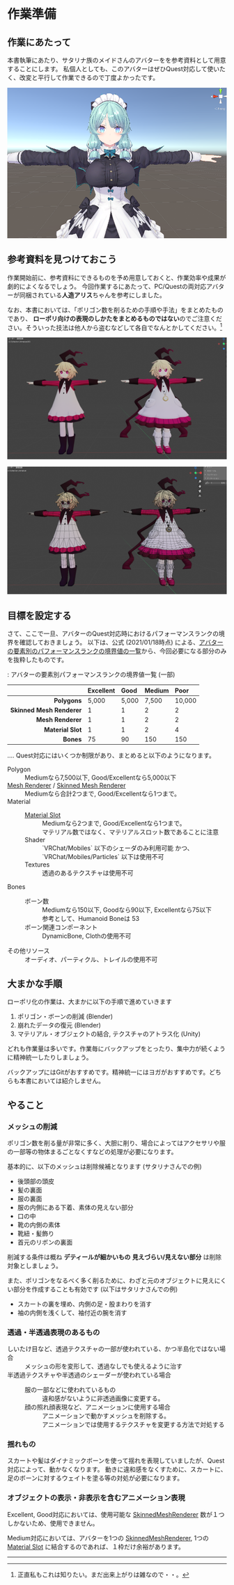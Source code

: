 # 作業準備

## 作業にあたって

本書執筆にあたり、サタリナ族のメイドさんのアバターをを参考資料として用意することにします。
私個人としても、このアバターはぜひQuest対応して使いたく、改変と平行して作業できるので丁度よかったです。

![サタリナさんはいいぞ](./src/01_preparation/images/satalina_san.png)

## 参考資料を見つけておこう

作業開始前に、参考資料にできるものを予め用意しておくと、作業効率や成果が劇的によくなるでしょう。
今回作業するにあたって、PC/Questの両対応アバターが同梱されている**人造アリス**ちゃんを参考にしました。

なお、本書においては、「ポリゴン数を削るための手順や手法」をまとめたものであり、 **ローポリ向けの表現のしかたをまとめるものではない**のでご注意ください。そういった技法は他人から盗むなどして各自でなんとかしてください。[^1-0]

[^1-0]: 正直私もこれは知りたい。まだ出来上がりは雑なので・・。

![人造アリスちゃんPC/Quest比較 (←Quest ⊿4732, →PC ⊿33362)](./src/01_preparation/images/artificial_alice_diff.png)

![ワイヤーフレームを表示させたもの。よく見てみると、服のシワ、指の形、髪の形、口の中など、細かいところで大きな違いがある。すごい。](./src/01_preparation/images/artificial_alice_diff_poly.png)

## 目標を設定する

さて、ここで一旦、アバターのQuest対応時におけるパフォーマンスランクの境界を確認しておきましょう。
以下は、公式 (2021/01/18時点) による、[アバターの要素別のパフォーマンスランクの境界値の一覧](https://docs.vrchat.com/docs/avatar-performance-ranking-system#quest-limits)から、今回必要になる部分のみを抜粋したものです。

: アバターの要素別パフォーマンスランクの境界値一覧 (一部)

||Excellent|Good|Medium|Poor|
|---:|:---|:---|:---|:---|
|**Polygons**|5,000|5,000|7,500|10,000|
|**Skinned Mesh Renderer**|1|1|2|2|
|**Mesh Renderer**|1|1|2|2|
|**Material Slot**|1|1|2|4|
|**Bones**|75|90|150|150|

....
Quest対応にはいくつか制限があり、まとめると以下のようになります。

<dl>
    <dt> Polygon </dt>
    <dd>Mediumなら7,500以下, Good/Excellentなら5,000以下<dd>
    <dt> <u>Mesh Renderer</u> / <u>Skinned Mesh Renderer</u> </dt>
    <dd> Mediumなら合計2つまで, Good/Excellentなら1つまで。</dd>
    <dt> Material </dt>
    <dd>
        <dl>
            <dt> <U>Material Slot</u> </dt>
            <dd> Mediumなら2つまで, Good/Excellentなら1つまで。<br /> マテリアル数ではなく、マテリアルスロット数であることに注意</dd>
            <dt> Shader </dt>
            <dd> `VRChat/Mobiles` 以下のシェーダのみ利用可能 かつ、 `VRChat/Mobiles/Particles` 以下は使用不可 </dd>
            <dt> Textures </dt>
            <dd> 透過のあるテクスチャは使用不可  </dd>
        </dl>
    </dd>
    <dt> Bones </dt>
    <dd>
        <dl>
            <dt> ボーン数 </dt>
            <dd> Mediumなら150以下, Goodなら90以下, Excellentなら75以下 <br /> 参考として、Humanoid Boneは 53 </dd>
            <dt> ボーン関連コンポーネント </dt>
            <dd> DynamicBone, Clothの使用不可 </dd>
        </dl>
    </dd>
    <dt> その他リソース </dt>
    <dd> オーディオ、パーティクル、トレイルの使用不可 </dd>
</dl>

## 大まかな手順

ローポリ化の作業は、大まかに以下の手順で進めていきます

1. ポリゴン・ボーンの削減 (Blender)
2. 崩れたデータの復元 (Blender)
3. マテリアル・オブジェクトの結合, テクスチャのアトラス化 (Unity)

どれも作業量は多いです。作業毎にバックアップをとったり、集中力が続くように精神統一したりしましょう。

バックアップにはGitがおすすめです。精神統一にはヨガがおすすめです。どちらも本書においては紹介しません。

## やること

### メッシュの削減

ポリゴン数を削る量が非常に多く、大胆に削り、場合によってはアクセサリや服の一部等の物体まるごとなくすなどの処理が必要になります。

基本的に、以下のメッシュは削除候補となります (サタリナさんでの例)

- 後頭部の頭皮
- 髪の裏面
- 服の裏面
- 服の内側にある下着、素体の見えない部分
- 口の中
- 靴の内側の素体
- 靴紐・髪飾り
- 首元のリボンの裏面

削減する条件は概ね **デティールが細かいもの** **見えづらい/見えない部分** は削除対象としましょう。

また、ポリゴンをなるべく多く削るために、わざと元のオブジェクトに見えにくい部分を作成することも有効です (以下はサタリナさんでの例)

- スカートの裏を埋め、内側の足・股まわりを消す
- 袖の内側を浅くして、袖付近の腕を消す


### 透過・半透過表現のあるもの

<dl>
    <dt> しいたけ目など、透過テクスチャの一部が使われている、かつ半島化ではない場合 </dt>
    <dd>メッシュの形を変形して、透過なしでも使えるように治す</dd>
    <dt> 半透過テクスチャや半透過のシェーダーが使われている場合 </dt>
    <dd>
        <dl>
            <dt>服の一部などに使われているもの </dt>
            <dd> 違和感がないように非透過画像に変更する。 </dd>
            <dt> 顔の照れ顔表現など、アニメーションに使用する場合 </dt>
            <dd>
                アニメーションで動かすメッシュを削除する。<br />
                アニメーションでは使用するテクスチャを変更する方法で対処する
            </dd>
        </dl>
    </dd>
</dl>

### 揺れもの

スカートや髪はダイナミックボーンを使って揺れを表現していましたが、Quest対応によって、動かなくなります。
動きに違和感をなくすために、スカートに、足のボーンに対するウェイトを塗る等の対処が必要になります。


### オブジェクトの表示・非表示を含むアニメーション表現

Excellent, Good対応においては、使用可能な <u>SkinnedMeshRenderer</u> 数が１つしかないため、使用できません。

Medium対応においては、アバターを1つの <u>SkinnedMeshRenderer</u>, 1つの <u>Material Slot</u> に結合するのであれば、１枠だけ余裕があります。


---
<div style="page-break-before:always"/>